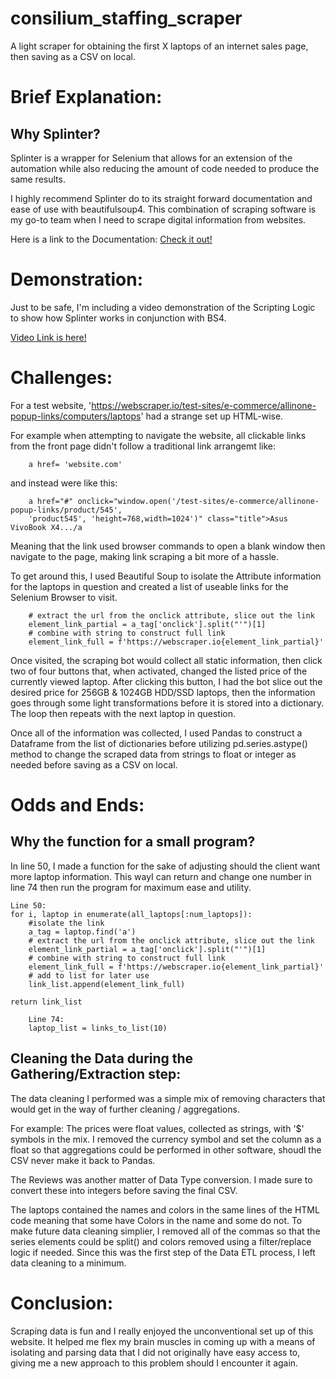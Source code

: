 # consilium_staffing_scraper
A light scraper for obtaining the first X laptops of an internet sales page, then saving as a CSV on local.


# Brief Explanation:

## Why Splinter?

Splinter is a wrapper for Selenium that allows for an extension of the automation while also reducing the amount of code needed to produce the same results.

I highly recommend Splinter do to its straight forward documentation and ease of use with beautifulsoup4.
This combination of scraping software is my go-to team when I need to scrape digital information from websites.

Here is a link to the Documentation:
[Check it out!](https://splinter.readthedocs.io/en/latest/why.html)


# Demonstration:

Just to be safe, I'm including a video demonstration of the Scripting Logic to show how Splinter works in conjunction with BS4.

[Video Link is here!](https://youtu.be/-_gFnLUSqQ4)


# Challenges:

For a test website, 'https://webscraper.io/test-sites/e-commerce/allinone-popup-links/computers/laptops' had a strange set up HTML-wise.

For example when attempting to navigate the website, all clickable links from the front page didn't follow a traditional link arrangemt like:

        a href= 'website.com'

and instead were like this:

        a href="#" onclick="window.open('/test-sites/e-commerce/allinone-popup-links/product/545',
        'product545', 'height=768,width=1024')" class="title">Asus VivoBook X4.../a

Meaning that the link used browser commands to open a blank window then navigate to the page, making link scraping a bit more of a hassle.

To get around this, I used Beautiful Soup to isolate the Attribute information for the laptops in question and created a list of useable links for the Selenium Browser to visit.

        # extract the url from the onclick attribute, slice out the link
        element_link_partial = a_tag['onclick'].split("'")[1]
        # combine with string to construct full link
        element_link_full = f'https://webscraper.io{element_link_partial}'

Once visited, the scraping bot would collect all static information, then click two of four buttons that, when activated, changed the listed price of the currently viewed laptop. After clicking this button, I had the bot slice out the desired price for 256GB & 1024GB HDD/SSD laptops, then the information goes through some light transformations before it is stored into a dictionary. The loop then repeats with the next laptop in question.

Once all of the information was collected, I used Pandas to construct a Dataframe from the list of dictionaries before utilizing pd.series.astype() method to change the scraped data from strings to float or integer as needed before saving as a CSV on local.



# Odds and Ends:

## Why the function for a small program?

In line 50, I made a function for the sake of adjusting should the client want more laptop information.
This wayI can return and change one number in line 74 then run the program for maximum ease and utility.

    Line 50:
    for i, laptop in enumerate(all_laptops[:num_laptops]):
        #isolate the link
        a_tag = laptop.find('a')
        # extract the url from the onclick attribute, slice out the link
        element_link_partial = a_tag['onclick'].split("'")[1]
        # combine with string to construct full link
        element_link_full = f'https://webscraper.io{element_link_partial}'
        # add to list for later use
        link_list.append(element_link_full)
        
    return link_list

        Line 74:
        laptop_list = links_to_list(10)

## Cleaning the Data during the Gathering/Extraction step:
The data cleaning I performed was a simple mix of removing characters that would get in the way of further cleaning / aggregations.

For example:
The prices were float values, collected as strings, with '$' symbols in the mix. I removed the currency symbol and set the column as a float so that aggregations could be performed in other software, shoudl the CSV never make it back to Pandas.

The Reviews was another matter of Data Type conversion. I made sure to convert these into integers before saving the final CSV.

The laptops contained the names and colors in the same lines of the HTML code meaning that some have Colors in the name and some do not. To make future data cleaning simplier, I removed all of the commas so that the series elements could be split() and colors removed using a filter/replace logic if needed. Since this was the first step of the Data ETL process, I left data cleaning to a minimum.

# Conclusion:

Scraping data is fun and I really enjoyed the unconventional set up of this website. It helped me flex my brain muscles in coming up with a means of isolating and parsing data that I did not originally have easy access to, giving me a new approach to this problem should I encounter it again.

